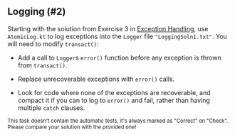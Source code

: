 ## Logging (#2)

Starting with the solution from Exercise 3 in [Exception
Handling](#exception-handling), use `AtomicLog.kt` to log exceptions into the
`Logger` file `"LoggingSoln1.txt"`. You will need to modify `transact()`:

- Add a call to `Logger`s `error()` function before any exception is thrown
  from `transact()`.

- Replace unrecoverable exceptions with `error()` calls.

- Look for code where none of the exceptions are recoverable, and compact it if
  you can to log to `error()` and fail, rather than having multiple `catch`
  clauses.

<sub> This task doesn't contain the automatic tests,
it's always marked as "Correct" on "Check".
Please compare your solution with the provided one! </sub>